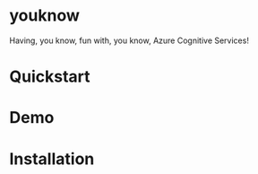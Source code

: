 # youknow
Having, you know, fun with, you know, Azure Cognitive Services!

# Quickstart

# Demo

# Installation
